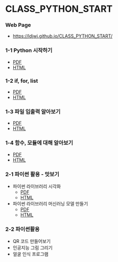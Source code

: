 # CLASS_PYTHON_START

### Web Page 
 * https://ldjwj.github.io/CLASS_PYTHON_START/

### 
### 1-1 Python 시작하기
 * [PDF](https://ldjwj.github.io/CLASS_PYTHON_START/01_01_python_start.pdf)
 * [HTML](https://ldjwj.github.io/CLASS_PYTHON_START/01_01_python_start.html)


### 1-2 if, for, list
 * [PDF](https://ldjwj.github.io/CLASS_PYTHON_START/01_02_python_start_if_for_list.pdf)
 * [HTML](https://ldjwj.github.io/CLASS_PYTHON_START/01_02_python_start_if_for_list.html)


### 1-3 파일 입출력 알아보기
 * [PDF](https://ldjwj.github.io/CLASS_PYTHON_START/01_03_python_start_file.pdf)
 * [HTML](https://ldjwj.github.io/CLASS_PYTHON_START/01_03_python_start_file.html)


### 1-4 함수, 모듈에 대해 알아보기
 * [PDF](https://ldjwj.github.io/CLASS_PYTHON_START/01_04_python_start__fnc_module.pdf)
 * [HTML](https://ldjwj.github.io/CLASS_PYTHON_START/01_04_python_start__fnc_module.html)

### 2-1 파이썬 활용 - 맛보기
 * 파이썬 라이브러리 시각화
   * [PDF](https://ldjwj.github.io/CLASS_PYTHON_START/05_Seaborn_Basic.pdf)
   * [HTML](https://ldjwj.github.io/CLASS_PYTHON_START/05_Seaborn_Basic.html)
 * 파이썬 라이브러리 머신러닝 모델 만들기 
   * [PDF](https://ldjwj.github.io/CLASS_PYTHON_START/06_ml_start.pdf)
   * [HTML](https://ldjwj.github.io/CLASS_PYTHON_START/06_ml_start.html)

### 2-2 파이썬활용
  - QR 코드 만들어보기
  - 인공지능 그림 그리기
  - 얼굴 인식 프로그램 


